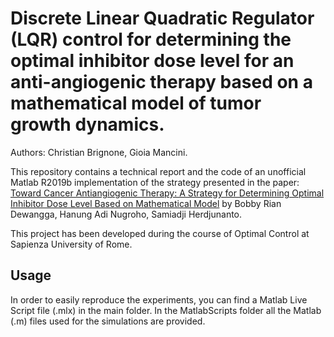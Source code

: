 # Discrete Linear Quadratic Regulator (LQR) control for determining the optimal inhibitor dose level for an anti-angiogenic therapy based on a mathematical model of tumor growth dynamics.

Authors: Christian Brignone, Gioia Mancini.

This repository contains a technical report and the code of an unofficial Matlab R2019b implementation of the strategy presented in the paper: [Toward Cancer Antiangiogenic Therapy: A Strategy for Determining Optimal Inhibitor Dose Level Based on Mathematical Model](https://ieeexplore.ieee.org/document/8610560) by Bobby Rian Dewangga, Hanung Adi Nugroho, Samiadji Herdjunanto.

This project has been developed during the course of Optimal Control at Sapienza University of Rome.

## Usage

In order to easily reproduce the experiments, you can find a Matlab Live Script file (.mlx) in the main folder. In the MatlabScripts folder all the Matlab (.m) files used for the simulations are provided.

